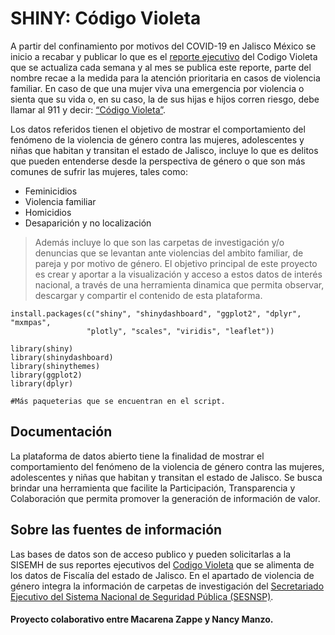 # SHINY: Código Violeta


A partir del confinamiento por motivos del COVID-19 en Jalisco México se inicio a recabar y publicar lo que es el [reporte ejecutivo](https://igualdad.jalisco.gob.mx/pdf/Reporte-Ejecutivo-Codigo-Violeta_pub_28feb2021_vf.pdf) del Codigo Violeta que se actualiza cada semana y al mes se publica este reporte, parte del nombre recae a la medida para la atención prioritaria en casos de violencia familiar. En caso de que una mujer viva una emergencia por violencia o sienta que su vida o, en su caso, la de sus hijas e hijos corren riesgo, debe llamar al 911 y decir: [“Código Violeta”](https://igualdad.jalisco.gob.mx/quedate-segura/).


Los datos referidos tienen el objetivo de mostrar el comportamiento del fenómeno de la violencia de género contra las mujeres, adolescentes y niñas que habitan y transitan el estado de Jalisco, incluye lo que es delitos que pueden entenderse desde la perspectiva de género o que son más comunes de sufrir las mujeres, tales como:

- Feminicidios
- Violencia familiar
- Homicidios
- Desaparición y no localización



> Además incluye lo que son las carpetas de investigación y/o denuncias que se levantan ante violencias del ambito familiar, de pareja y por motivo de género. El objetivo principal de este proyecto es crear y aportar a la visualización y acceso a estos datos de interés nacional, a través de una herramienta dinamica que permita observar, descargar y compartir el contenido de esta plataforma.



```
install.packages(c("shiny", "shinydashboard", "ggplot2", "dplyr", "mxmpas",
                 "plotly", "scales", "viridis", "leaflet"))
                 
library(shiny)
library(shinydashboard)
library(shinythemes)
library(ggplot2)
library(dplyr)

#Más paqueterias que se encuentran en el script.

```

## Documentación
La plataforma de datos abierto tiene la finalidad de mostrar el comportamiento del fenómeno de la violencia de género contra las mujeres, adolescentes y niñas que habitan y transitan el estado de Jalisco.
Se busca brindar una herramienta que facilite la Participación, Transparencia y Colaboración que permita promover la generación de información de valor.

## Sobre las fuentes de información
Las bases de datos son de acceso publico y pueden solicitarlas a la SISEMH de sus reportes ejecutivos del [Codigo Violeta](https://igualdad.jalisco.gob.mx/pdf/Reporte-Ejecutivo-Codigo-Violeta_pub_28feb2021_vf.pdf) que se alimenta de los datos de Fiscalía del estado de Jalisco.
En el apartado de violencia de género integra la información de carpetas de investigación del [Secretariado Ejecutivo del Sistema Nacional de Seguridad Pública (SESNSP)](https://www.gob.mx/sesnsp/acciones-y-programas/datos-abiertos-de-incidencia-delictiva).






#### Proyecto colaborativo entre Macarena Zappe y Nancy Manzo.

